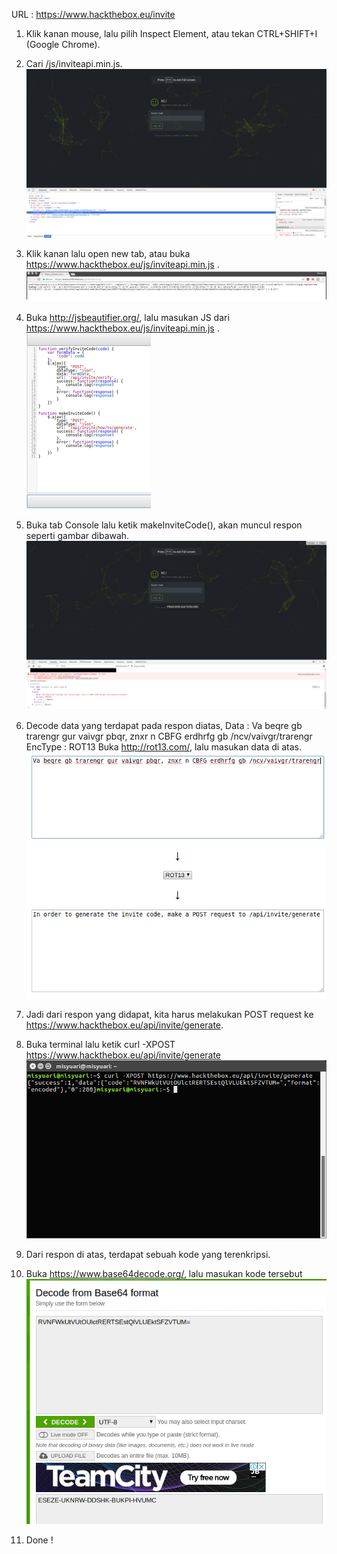 URL : https://www.hackthebox.eu/invite

1.  Klik kanan mouse, lalu pilih Inspect Element, atau tekan CTRL+SHIFT+I (Google Chrome).
2.  Cari /js/inviteapi.min.js.
![](1.png)

3.  Klik kanan lalu open new tab, atau buka https://www.hackthebox.eu/js/inviteapi.min.js .
![](2.png)

4.  Buka http://jsbeautifier.org/, lalu masukan JS dari https://www.hackthebox.eu/js/inviteapi.min.js .
![](3.png)

5.  Buka tab Console lalu ketik makeInviteCode(), akan muncul respon seperti gambar dibawah.
![](4.png)

6.  Decode data yang terdapat pada respon diatas,
    Data : Va beqre gb trarengr gur vaivgr pbqr, znxr n CBFG erdhrfg gb /ncv/vaivgr/trarengr
    EncType : ROT13
    Buka http://rot13.com/, lalu masukan data di atas.
![](5.png)

7.  Jadi dari respon yang didapat, kita harus melakukan POST request ke https://www.hackthebox.eu/api/invite/generate.
8.  Buka terminal lalu ketik curl -XPOST https://www.hackthebox.eu/api/invite/generate
![](6.png)

9.  Dari respon di atas, terdapat sebuah kode yang terenkripsi.
10. Buka https://www.base64decode.org/, lalu masukan kode tersebut
![](7.png)

11. Done !
